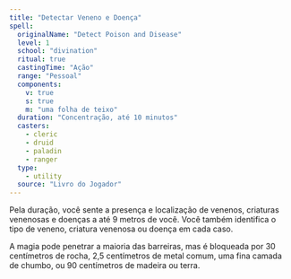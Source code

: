 ```yaml
---
title: "Detectar Veneno e Doença"
spell:
  originalName: "Detect Poison and Disease"
  level: 1
  school: "divination"
  ritual: true
  castingTime: "Ação"
  range: "Pessoal"
  components:
    v: true
    s: true
    m: "uma folha de teixo"
  duration: "Concentração, até 10 minutos"
  casters:
    - cleric
    - druid
    - paladin
    - ranger
  type:
    - utility
  source: "Livro do Jogador"
---
```


Pela duração, você sente a presença e localização de venenos, criaturas venenosas e doenças a até 9 metros de você. Você também identifica o tipo de veneno, criatura venenosa ou doença em cada caso.

A magia pode penetrar a maioria das barreiras, mas é bloqueada por 30 centímetros de rocha, 2,5 centímetros de metal comum, uma fina camada de chumbo, ou 90 centímetros de madeira ou terra.
